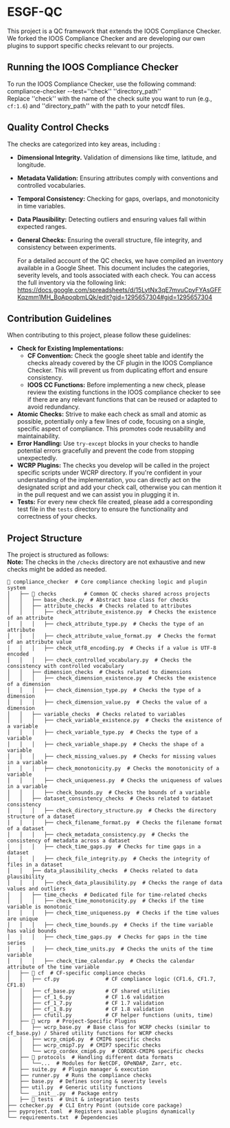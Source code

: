 # ESGF-QC
This project is a QC framework that extends the IOOS Compliance Checker. We forked the IOOS Compliance Checker and are developing our own plugins to support specific checks relevant to our projects.

## Running the IOOS Compliance Checker
To run the IOOS Compliance Checker, use the following command:  
compliance-checker --test=''check''  ''directory_path''  
Replace ''check'' with the name of the check suite you want to run (e.g., `cf:1.6`) and ''directory_path'' with the path to your netcdf files.

## Quality Control Checks
The checks are categorized into key areas, including :
* **Dimensional Integrity.** Validation of dimensions like time, latitude, and longitude.
* **Metadata Validation:** Ensuring attributes comply with conventions and controlled vocabularies.
* **Temporal Consistency:** Checking for gaps, overlaps, and monotonicity in time variables.
* **Data Plausibility:** Detecting outliers and ensuring values fall within expected ranges.
* **General Checks:** Ensuring the overall structure, file integrity, and consistency between experiments.

   For a detailed account of the QC checks, we have compiled an inventory available in a Google Sheet. This document includes the categories, severity levels, and tools associated with each check. You can access the full inventory via the following link:
https://docs.google.com/spreadsheets/d/15LytNx3qE7mvuCpyFYAsGFFKqzmm1MH_BoApoqbmLQk/edit?gid=1295657304#gid=1295657304

## Contribution Guidelines

When contributing to this project, please follow these guidelines:

* **Check for Existing Implementations:**
    * **CF Convention:** Check the google sheet table and identify the checks already covered by the CF plugin in the IOOS Compliance Checker. This will prevent us from duplicating effort and ensure consistency.
    * **IOOS CC Functions:** Before implementing a new check, please review the existing functions in the IOOS compliance checker to see if there are any relevant functions that can be reused or adapted to avoid redundancy.
* **Atomic Checks:** Strive to make each check as small and atomic as possible, potentially only a few lines of code, focusing on a single, specific aspect of compliance. This promotes code reusability and maintainability.
* **Error Handling:** Use `try-except` blocks in your checks to handle potential errors gracefully and prevent the code from stopping unexpectedly.
* **WCRP Plugins:** The checks you develop will be called in the project specific scripts under WCRP directory. If you're confident in your understanding of the implementation, you can directly act on the designated script and add your check call, otherwise you can mention it in the pull request and we can assist you in plugging it in.
* **Tests:** For every new check file created, please add a corresponding test file in the `tests` directory to ensure the functionality and correctness of your checks.


## Project Structure
The project is structured as follows:  
**Note:** The checks in the `/checks` directory are not exhaustive and new checks might be added as needed.

```plaintext
📂 compliance_checker  # Core compliance checking logic and plugin system
│   ├── 📂 checks         # Common QC checks shared across projects
│   │   ├── base_check.py  # Abstract base class for checks
│   │   ├── attribute_checks  # Checks related to attributes
│   │   │   ├── check_attribute_existence.py  # Checks the existence of an attribute
│   │   │   ├── check_attribute_type.py  # Checks the type of an attribute
│   │   │   ├── check_attribute_value_format.py  # Checks the format of an attribute value
│   │   │   ├── check_utf8_encoding.py  # Checks if a value is UTF-8 encoded
│   │   │   ├── check_controlled_vocabulary.py  # Checks the consistency with controlled vocabulary
│   │   ├── dimension_checks  # Checks related to dimensions
│   │   │   ├── check_dimension_existence.py  # Checks the existence of a dimension
│   │   │   ├── check_dimension_type.py  # Checks the type of a dimension
│   │   │   ├── check_dimension_value.py  # Checks the value of a dimension
│   │   ├── variable_checks  # Checks related to variables
│   │   │   ├── check_variable_existence.py  # Checks the existence of a variable
│   │   │   ├── check_variable_type.py  # Checks the type of a variable
│   │   │   ├── check_variable_shape.py  # Checks the shape of a variable
│   │   │   ├── check_missing_values.py  # Checks for missing values in a variable
│   │   │   ├── check_monotonicity.py  # Checks the monotonicity of a variable
│   │   │   ├── check_uniqueness.py  # Checks the uniqueness of values in a variable
│   │   │   ├── check_bounds.py  # Checks the bounds of a variable
│   │   ├── dataset_consistency_checks  # Checks related to dataset consistency
│   │   │   ├── check_directory_structure.py  # Checks the directory structure of a dataset
│   │   │   ├── check_filename_format.py  # Checks the filename format of a dataset
│   │   │   ├── check_metadata_consistency.py  # Checks the consistency of metadata across a dataset
│   │   │   ├── check_time_gaps.py  # Checks for time gaps in a dataset
│   │   │   ├── check_file_integrity.py  # Checks the integrity of files in a dataset
│   │   ├── data_plausibility_checks  # Checks related to data plausibility
│   │   │   ├── check_data_plausibility.py  # Checks the range of data values and outliers
│   │   ├── time_checks  # Dedicated file for time-related checks
│   │   │   ├── check_time_monotonicity.py  # Checks if the time variable is monotonic
│   │   │   ├── check_time_uniqueness.py  # Checks if the time values are unique
│   │   │   ├── check_time_bounds.py  # Checks if the time variable has valid bounds
│   │   │   ├── check_time_gaps.py  # Checks for gaps in the time series
│   │   │   ├── check_time_units.py  # Checks the units of the time variable
│   │   │   ├── check_time_calendar.py  # Checks the calendar attribute of the time variable
│   ├── 📂 cf  # CF-specific compliance checks
│   │   ├── cf.py             	# CF compliance logic (CF1.6, CF1.7, CF1.8)
│   │   ├── cf_base.py        	# CF shared utilities
│   │   ├── cf_1_6.py         	# CF 1.6 validation
│   │   ├── cf_1_7.py         	# CF 1.7 validation
│   │   ├── cf_1_8.py         	# CF 1.8 validation
│   │   ├── cfutil.py         	# CF helper functions (units, time)
│   ├── 📂 wcrp  # Project-Specific Plugins
│   │   ├── wcrp_base.py  # Base class for WCRP checks (similar to cf_base.py) / Shared utility functions for WCRP checks
│   │   ├── wcrp_cmip6.py  # CMIP6 specific checks
│   │   ├── wcrp_cmip7.py  # CMIP7 specific checks
│   │   └── wcrp_cordex_cmip6.py  # CORDEX-CMIP6 specific checks
│   ├── 📂 protocols  # Handling different data formats
│   │   └──...  # Modules for NetCDF, OPeNDAP, Zarr, etc.
│   ├── suite.py  # Plugin manager & execution
│   ├── runner.py  # Runs the compliance checks
│   ├── base.py  # Defines scoring & severity levels
│   ├── util.py  # Generic utility functions
│   └── __init__.py  # Package entry
│   ├── 📂 tests  # Unit & integration tests
├── cchecker.py  # CLI Entry Point (outside core package)
├── pyproject.toml  # Registers available plugins dynamically
└── requirements.txt  # Dependencies


